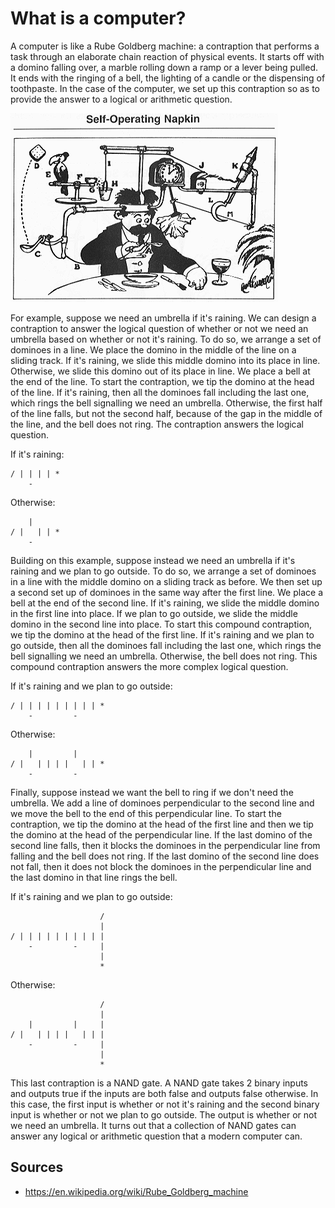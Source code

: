 # What is a computer?

A computer is like a Rube Goldberg machine: a contraption that performs a task through an elaborate chain reaction of physical events. It starts off with a domino falling over, a marble rolling down a ramp or a lever being pulled. It ends with the ringing of a bell, the lighting of a candle or the dispensing of toothpaste. In the case of the computer, we set up this contraption so as to provide the answer to a logical or arithmetic question.

![rube_goldberg](img/rube_goldberg.png)

For example, suppose we need an umbrella if it's raining. We can design a contraption to answer the logical question of whether or not we need an umbrella based on whether or not it's raining. To do so, we arrange a set of dominoes in a line. We place the domino in the middle of the line on a sliding track. If it's raining, we slide this middle domino into its place in line. Otherwise, we slide this domino out of its place in line. We place a bell at the end of the line. To start the contraption, we tip the domino at the head of the line. If it's raining, then all the dominoes fall including the last one, which rings the bell signalling we need an umbrella. Otherwise, the first half of the line falls, but not the second half, because of the gap in the middle of the line, and the bell does not ring. The contraption answers the logical question.

If it's raining:

```
/ | | | | *
    -
```

Otherwise:

```
    |
/ |   | | *
    -
```

Building on this example, suppose instead we need an umbrella if it's raining and we plan to go outside. To do so, we arrange a set of dominoes in a line with the middle domino on a sliding track as before. We then set up a second set up of dominoes in the same way after the first line. We place a bell at the end of the second line. If it's raining, we slide the middle domino in the first line into place. If we plan to go outside, we slide the middle domino in the second line into place. To start this compound contraption, we tip the domino at the head of the first line. If it's raining and we plan to go outside, then all the dominoes fall including the last one, which rings the bell signalling we need an umbrella. Otherwise, the bell does not ring. This compound contraption answers the more complex logical question.

If it's raining and we plan to go outside:

```
/ | | | | | | | | | *
    -         -
```

Otherwise:

```
    |         |
/ |   | | | |   | | *
    -         -
```

Finally, suppose instead we want the bell to ring if we don't need the umbrella. We add a line of dominoes perpendicular to the second line and we move the bell to the end of this perpendicular line. To start the contraption, we tip the domino at the head of the first line and then we tip the domino at the head of the perpendicular line. If the last domino of the second line falls, then it blocks the dominoes in the perpendicular line from falling and the bell does not ring. If the last domino of the second line does not fall, then it does not block the dominoes in the perpendicular line and the last domino in that line rings the bell.

If it's raining and we plan to go outside:

```
                    /
                    |
/ | | | | | | | | | |
    -         -     |
                    |
                    *
```

Otherwise:

```
                    /
                    |
    |         |     |
/ |   | | | |   | | |
    -         -     |
                    |
                    *
```

This last contraption is a NAND gate. A NAND gate takes 2 binary inputs and outputs true if the inputs are both false and outputs false otherwise. In this case, the first input is whether or not it's raining and the second binary input is whether or not we plan to go outside. The output is whether or not we need an umbrella. It turns out that a collection of NAND gates can answer any logical or arithmetic question that a modern computer can.

## Sources

* https://en.wikipedia.org/wiki/Rube_Goldberg_machine

